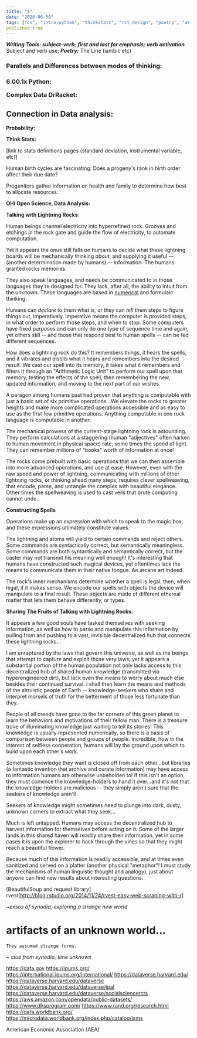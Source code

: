 ```yaml
---
title: "S"
date: "2020-06-09"
tags: ["cs", "intro-python", "thinkstats", "rct_design", "poetry", "writing_tools", "glimpses"]
published:true
---
```


<b><i>Writing Tools: subject-verb; first and last for emphasis; verb activation</i></b> Subject and verb use; <b><i>Poetry:</b></i> The Line (iambic etc)

<h3>Parallels and Differences between modes of thinking:<h3>
6.00.1x Python:



Complex Data DrRacket:

<h2>Connection in Data analysis:</h2>

**Probability:**


**Think Stats:** 

[link to stats definitions pages (standard deviation, instrumental variable, etc)]

Human birth cycles are fascinating. Does a progeny's rank in birth order affect their due date?

Progenitors gather information on health and family to determine how best to allocate resources.


**OHI Open Science, Data Analysis:**

**Talking with Lightning Rocks**:

Human beings channel electricity into hyperrefined rock. Grooves and etchings in the rock gate and guide the flow of electricity, to automate computation.

Yet it appears the onus still falls on humans to decide what these lightning boards will be mechanically thinking *about*, and supplying it useful -- (another determination made by humans) -- information. The humans granted rocks memories.

They also speak languages, and needs be communicated to in those languages they're designed for. They lack, after all, the ability to intuit from the unknown. These languages are based in [numerical](../../whats_in_a_number) and formulaic thinking.

Humans can *declare* to them what is, or they can *tell* them steps to figure things out, imperatively. Imperative means the computer is provided steps, in what order to perform those steps, and when to stop. Some computers have fixed purposes and can only do one type of sequence time and again, yet others still -- and those that respond best to human spells -- can be fed different sequences.

How does a lightning rock do this? It remembers things, it hears the spells, and it vibrates and distills what it hears and remembers into the desired result. We cast our spell into its memory, it takes what it remembers and filters it through an "Arithmetic Logic Unit" to perform our spell upon that memory, testing the effects of the spell, then remembering the new, updated information, and moving to the next part of our wishes.

A paragon among humans past had proven that anything is computable with just a basic set of six primitive operations...We elevate the rocks to greater heights and make more complicated operations accessible and as easy to use as the first few primitive operations. Anything computable in one rock language is computable in another.

The mechanical prowess of the current-stage lightning rock is astounding. They perform calculations at a staggering (human "adjectives" often harken to human movement in physical space) rate, some times the speed of light. They can remember millions of "books" worth of information at once!

The rocks come prebuilt with basic operations that we can then assemble into more advanced operations, and use at ease. However, even with the raw speed and power of lightning, communicating with millions of other lightning rocks, or thinking ahead many steps, requires clever spellweaving, that encode, parse, and untangle the complex with beautiful elegance. Other times the spellweaving is used to cast veils that brute computing cannot undo.

**Constructing Spells**

Operations make up an *expression* with which to speak to the magic box, and these expressions ultimately constitute values.

The lightning and atoms will yield to certain commands and reject others. Some commands are syntactically correct, but semantically meaningless. Some commands are both syntactically and semantically correct, but the caster may not transmit his meaning well enough! It's interesting that humans have constructed such magical devices, yet oftentimes lack the means to communicate them in their native tongue. An arcane art indeed.

The rock's inner mechanisms determine whether a spell is legal, then, when legal, if it makes sense. We encode our spells with objects the device will manipulate to a final result. These objects are made of different ethereal matter that lets them behave differently, or types.


**Sharing The Fruits of Talking with Lightning Rocks**:

It appears a few good souls have tasked themselves with seeking information, as well as how to parse and manipulate this information by pulling from and pushing to a vast, invisible decentralized hub that connects these lightning rocks...

I am enraptured by the laws that govern this universe, as well as the beings that attempt to capture and exploit those very laws, yet it appears a substantial portion of the human population not only lacks access to this decentralized hub of shared human knowledge (transmitted via hyperengineered dirt), but lack even the means to worry about much else besides their continued survival. I shall then learn the means and methods of the altruistic people of Earth -- knowledge-seekers who share and interpret morsels of truth for the betterment of those less fortunate than they.

People of all creeds have gone to the far corners of this green planet to learn the behaviors and motivations of their fellow man. There is a treasure trove of illuminating knowledge just waiting to tell its stories! This knowledge is usually represented numerically, so there is a basis of comparison between people and groups of people. Incredible, how in the interest of selfless cooperation, humans will lay the ground upon which to build upon each other's work.

Sometimes knowledge they want is closed off from each other...but libraries (a fantastic invention that archive and curate information) may have access to information humans are otherwise unbeholden to! If this isn't an option, they must convince the knowledge-holders to hand it over...and it's not that the knowledge-holders are malicious -- they simply aren't sure that the seekers of knowledge aren't!

Seekers of knowledge might sometimes need to plunge into dark, dusty, unknown corners to extract what they seek...

Much is left untapped. Humans may access the decentralized hub to harvest information for themselves before acting on it. Some of the larger lands in this shared haven will readily share their information, yet in some cases it is upon the explorer to hack through the vines so that they might reach a beautiful flower.

Because much of this information is readily accessible, and at times even sanitized and served on a platter (another physical "metaphor"! I must study the mechanisms of human linguistic thought and analogy), just about *anyone* can find new results about interesting questions.

[BeautifulSoup and request library]
rvest[http://blog.rstudio.org/2014/11/24/rvest-easy-web-scraping-with-r]

*~exsos of synodia, exploring a strange new world*

<h1>artifacts of an unknown world...</h1>


`
They assumed strange forms.
`

*~ clue from synodia, time unknown*

https://data.gov
https://ipums.org/
https://international.ipums.org/international/
https://dataverse.harvard.edu/
https://dataverse.harvard.edu/dataverse
https://dataverse.harvard.edu/dataverse/jpal
https://dataverse.harvard.edu/dataverse/socialsciencercts
https://aws.amazon.com/opendata/public-datasets/
https://www.dhsprogram.com/
https://www.rand.org/research.html
https://data.worldbank.org/
https://microdata.worldbank.org/index.php/catalog/lsms

American Economic Association (AEA)
